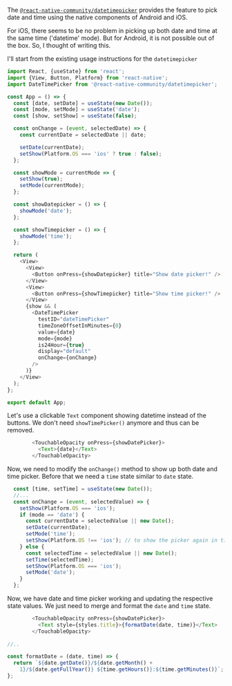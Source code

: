 The [`@react-native-community/datetimepicker`](https://github.com/react-native-community/react-native-datetimepicker#react-native-datetimepicker) provides the feature to pick date and time using the native components of Android and iOS.

For iOS, there seems to be no problem in picking up both date and time at the same time ('datetime' mode). But for Android, it is not possible out of the box. So, I thought of writing this.

I'll start from the existing usage instructions for the `datetimepicker`
```javascript
import React, {useState} from 'react';
import {View, Button, Platform} from 'react-native';
import DateTimePicker from '@react-native-community/datetimepicker';

const App = () => {
  const [date, setDate] = useState(new Date());
  const [mode, setMode] = useState('date');
  const [show, setShow] = useState(false);

  const onChange = (event, selectedDate) => {
    const currentDate = selectedDate || date;

    setDate(currentDate);
    setShow(Platform.OS === 'ios' ? true : false);
  };

  const showMode = currentMode => {
    setShow(true);
    setMode(currentMode);
  };

  const showDatepicker = () => {
    showMode('date');
  };

  const showTimepicker = () => {
    showMode('time');
  };

  return (
    <View>
      <View>
        <Button onPress={showDatepicker} title="Show date picker!" />
      </View>
      <View>
        <Button onPress={showTimepicker} title="Show time picker!" />
      </View>
      {show && (
        <DateTimePicker
          testID="dateTimePicker"
          timeZoneOffsetInMinutes={0}
          value={date}
          mode={mode}
          is24Hour={true}
          display="default"
          onChange={onChange}
        />
      )}
    </View>
  );
};

export default App;
```
Let's use a clickable `Text` component showing datetime instead of the buttons. We don't need `showTimePicker()` anymore and thus can be removed.
```javascript
        <TouchableOpacity onPress={showDatePicker}>
          <Text>{date}</Text>
        </TouchableOpacity>
```
Now, we need to modify the `onChange()` method to show up both date and time picker. Before that we need a `time` state similar to `date` state.
```javascript
  const [time, setTime] = useState(new Date());
  //...
  const onChange = (event, selectedValue) => {
    setShow(Platform.OS === 'ios');
    if (mode == 'date') {
      const currentDate = selectedValue || new Date();
      setDate(currentDate);
      setMode('time');
      setShow(Platform.OS !== 'ios'); // to show the picker again in time mode
    } else {
      const selectedTime = selectedValue || new Date();
      setTime(selectedTime);
      setShow(Platform.OS === 'ios');
      setMode('date');
    }
  };
```
Now, we have date and time picker working and updating the respective state values. We just need to merge and format the `date` and `time` state.
```javascript
        <TouchableOpacity onPress={showDatePicker}>
          <Text style={styles.title}>{formatDate(date, time)}</Text>
        </TouchableOpacity>
       
//..

const formatDate = (date, time) => {
  return `${date.getDate()}/${date.getMonth() +
    1}/${date.getFullYear()} ${time.getHours()}:${time.getMinutes()}`;
};
```